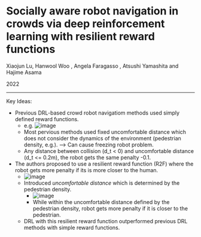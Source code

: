# Socially aware robot navigation in crowds via deep reinforcement learning with resilient reward functions

Xiaojun Lu, Hanwool Woo , Angela Faragasso , Atsushi Yamashita and Hajime Asama

2022

---

Key Ideas:
- Previous DRL-based crowd robot navigatiom methods used simply defined reward functions.
  - e.g.  ![image](https://user-images.githubusercontent.com/83327791/221377338-ff52cff5-c867-4fbf-966a-330c07ad48a4.png)
  - Most pervious methods used fixed uncomfortable distance which does not consider the dynamics of the environment (pedestrian density, e.g.). --> Can cause freezing robot problem.
  - Any distance between collision (d_t < 0) and uncomfortable distance (d_t <= 0.2m), the robot gets the same penalty -0.1.
- The authors proposed to use a resilient reward function (R2F) where the robot gets more penalty if its is more closer to the human.
  - ![image](https://user-images.githubusercontent.com/83327791/221377416-6ad5ff0f-460d-49ca-a06b-0569223e0cbf.png)
  - Introduced _uncomfortable distance_ which is determined by the pedestrian density.
    -  ![image](https://user-images.githubusercontent.com/83327791/221377463-72a6b0e9-545c-43d2-91fb-90d51710c59b.png)
    -  While within the uncomfortable distance defined by the pedestrian density, robot gets more penalty if it is closer to the pedestrian.
  - DRL with this resilient reward function outperformed previous DRL methods with simple reward functions.
